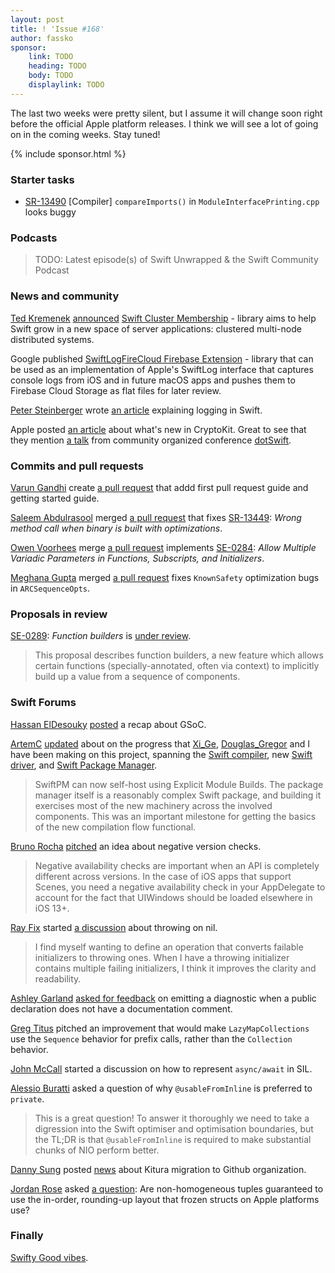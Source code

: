 ```yaml
---
layout: post
title: ! 'Issue #168'
author: fassko
sponsor:
    link: TODO
    heading: TODO
    body: TODO
    displaylink: TODO
---
```


The last two weeks were pretty silent, but I assume it will change soon right before the official Apple platform releases. I think we will see a lot of going on in the coming weeks. Stay tuned!

<!--excerpt-->

{% include sponsor.html %}

### Starter tasks

- [SR-13490](https://bugs.swift.org/browse/SR-13490) [Compiler] `compareImports()` in `ModuleInterfacePrinting.cpp` looks buggy

### Podcasts

> TODO: Latest episode(s) of Swift Unwrapped & the Swift Community Podcast

### News and community

[Ted Kremenek](https://twitter.com/tkremenek) [announced](https://www.github.com/apple/swift-cluster-membership) [Swift Cluster Membership](https://swift.org/blog/swift-cluster-membership/) - library aims to help Swift grow in a new space of server applications: clustered multi-node distributed systems.

Google published [SwiftLogFireCloud Firebase Extension](https://github.com/google/swiftlogfirecloud) - library that can be used as an implementation of Apple's SwiftLog interface that captures console logs from iOS and in future macOS apps and pushes them to Firebase Cloud Storage as flat files for later review.

[Peter Steinberger](https://twitter.com/steipete) wrote [an article](https://steipete.com/posts/logging-in-swift/) explaining logging in Swift.

Apple posted [an article](https://developer.apple.com/news/?id=3bwfq45y) about what's new in CryptoKit. Great to see that they mention [a talk](https://www.dotconferences.com/2020/02/cory-benfield-cryptography-in-swift) from community organized conference [dotSwift](https://www.dotswift.io/).


### Commits and pull requests

[Varun Gandhi](https://github.com/varungandhi-apple) create [a pull request](https://github.com/apple/swift/pull/33786) that addd first pull request guide and getting started guide.

[Saleem Abdulrasool](https://github.com/compnerd) merged [a pull request](https://github.com/apple/swift/pull/33770) that fixes [SR-13449](https://bugs.swift.org/browse/SR-13449): *Wrong method call when binary is built with optimizations*.

[Owen Voorhees](https://github.com/owenv) merge [a pull request](https://github.com/apple/swift/pull/29735) implements [SE-0284](https://github.com/apple/swift-evolution/blob/master/proposals/0284-multiple-variadic-parameters.md): *Allow Multiple Variadic Parameters in Functions, Subscripts, and Initializers*.

[Meghana Gupta](https://github.com/meg-gupta) merged [a pull request](https://github.com/apple/swift/pull/33722) fixes `KnownSafety` optimization bugs in `ARCSequenceOpts`.

### Proposals in review

[SE-0289](https://github.com/apple/swift-evolution/blob/master/proposals/0289-function-builders.md): *Function builders* is [under review](https://forums.swift.org/t/se-0289-function-builders/39889).

> This proposal describes function builders, a new feature which allows certain functions (specially-annotated, often via context) to implicitly build up a value from a sequence of components.


### Swift Forums

[Hassan ElDesouky](https://twitter.com/hassanedesouky) [posted](https://forums.swift.org/t/localization-of-compiler-diagnostic-messages/36412/41) a recap about GSoC.

[ArtemC](https://forums.swift.org/u/artemc) [updated](https://forums.swift.org/t/explicit-module-builds-the-new-swift-driver-and-swiftpm/36990/17) about on the progress that [Xi_Ge](https://forums.swift.org/u/xi_ge), [Douglas_Gregor](https://twitter.com/dgregor79) and I have been making on this project, spanning the [Swift compiler](https://github.com/apple/swift), new [Swift driver](https://github.com/apple/swift-driver), and [Swift Package Manager](https://github.com/apple/swift-package-manager).

> SwiftPM can now self-host using Explicit Module Builds. The package manager itself is a reasonably complex Swift package, and building it exercises most of the new machinery across the involved components. This was an important milestone for getting the basics of the new compilation flow functional.

[Bruno Rocha](https://twitter.com/rockbruno_) [pitched](https://forums.swift.org/t/support-negative-availability-literals/39946) an idea about negative version checks.

> Negative availability checks are important when an API is completely different across versions. In the case of iOS apps that support Scenes, you need a negative availability check in your AppDelegate to account for the fact that UIWindows should be loaded elsewhere in iOS 13+.

[Ray Fix](https://forums.swift.org/u/ray_fix) started [a discussion](https://forums.swift.org/t/throw-on-nil/39970) about throwing on nil.

> I find myself wanting to define an operation that converts failable initializers to throwing ones. When I have a throwing initializer contains multiple failing initializers, I think it improves the clarity and readability.

[Ashley Garland](https://forums.swift.org/u/bitjammer) [asked for feedback](https://forums.swift.org/t/diagnostic-for-undocumented-public-declarations/39980) on emitting a diagnostic when a public declaration does not have a documentation comment.

[Greg Titus](https://forums.swift.org/u/gregtitus) pitched an improvement that would make `LazyMapCollections` use the `Sequence` behavior for prefix calls, rather than the `Collection` behavior.

[John McCall](https://forums.swift.org/u/john_mccall) started a discussion on how to represent `async/await` in SIL.

[Alessio Buratti](https://forums.swift.org/u/alessioburatti) asked a question of why `@usableFromInline` is preferred to `private`.

> This is a great question! To answer it thoroughly we need to take a digression into the Swift optimiser and optimisation boundaries, but the TL;DR is that `@usableFromInline` is required to make substantial chunks of NIO perform better.

[Danny Sung](https://forums.swift.org/u/dannys42) posted [news](https://forums.swift.org/t/community-1st-steps-github-org-transition/40114) about Kitura migration to Github organization.

[Jordan Rose](https://twitter.com/UINT_MIN) asked [a question](https://forums.swift.org/t/guarantee-in-memory-tuple-layout-or-dont/40122): Are non-homogeneous tuples guaranteed to use the in-order, rounding-up layout that frozen structs on Apple platforms use?


### Finally

[Swifty Good vibes](https://twitter.com/AirspeedSwift/status/1302296452798885888).

